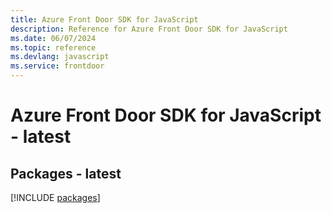 ```yaml
---
title: Azure Front Door SDK for JavaScript
description: Reference for Azure Front Door SDK for JavaScript
ms.date: 06/07/2024
ms.topic: reference
ms.devlang: javascript
ms.service: frontdoor
---
```

# Azure Front Door SDK for JavaScript - latest
## Packages - latest
[!INCLUDE [packages](front-door-index.md)]